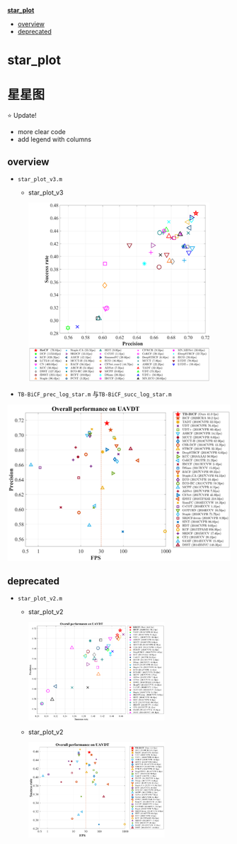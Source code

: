 [**star_plot**](#star_plot)

- [overview](#overview)
- [deprecated](#deprecated)

# star_plot

# 星星图

:star: Update!

- more clear code
- add legend with columns

## overview

- `star_plot_v3.m`

  - star_plot_v3

    <img src="./star_plotv3.png" alt="star_plot_v3" style="zoom:40%;" />

- `TB-BiCF_prec_log_star.m` 与`TB-BiCF_succ_log_star.m`

![TB_BiCF_prec_log_star](./TB_BiCF_prec_log_star.png)

## deprecated

- `star_plot_v2.m`

  - star_plot_v2

    <img src="./star_plotv2.png" alt="star_plotv2" style="zoom:30%;" />

  - star_plot_v2

    <img src="./TB_BiCF_succ_log_star.png" alt="star_plotv1" style="zoom:30%;" />